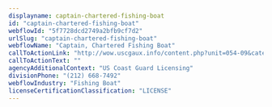 ```yaml
---
displayname: captain-chartered-fishing-boat
id: "captain-chartered-fishing-boat"
webflowId: "5f7728dcd2749a2bfb9cf7d2"
urlSlug: "captain-chartered-fishing-boat"
webflowName: "Captain, Chartered Fishing Boat"
callToActionLink: "http://wow.uscgaux.info/content.php?unit=054-09&category=captains-license-info"
callToActionText: ""
agencyAdditionalContext: "US Coast Guard Licensing"
divisionPhone: "(212) 668-7492"
webflowIndustry: "Fishing Boat"
licenseCertificationClassification: "LICENSE"
---
```

